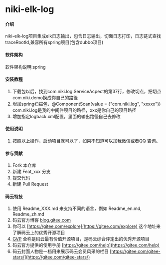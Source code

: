 # niki-elk-log

#### 介绍
niki-elk-log项目集成elk日志输出，包含日志输出，切面日志打印，日志链式查找traceRootId,兼容所有spring项目(包含dubbo项目)

#### 软件架构
软件架构说明:spring 


#### 安装教程

1. 下载包以后，找到com.niki.log.ServiceAcpect的第37行，修改切点，把切点com.niki.demo换成你自己的路径
2. 增加spring扫描包，@ComponentScan(value = {"com.niki.log", "xxxxx"}) com.niki.log是我的中间件项目的路径，xxx是你自己的项目路径
3. 增加指定logback.xml配置，里面的输出路径自己去修改

#### 使用说明

1. 按照以上操作，启动项目就可以了，如果不知道可以加我微信或者QQ 咨询。


#### 参与贡献

1. Fork 本仓库
2. 新建 Feat_xxx 分支
3. 提交代码
4. 新建 Pull Request


#### 码云特技

1. 使用 Readme\_XXX.md 来支持不同的语言，例如 Readme\_en.md, Readme\_zh.md
2. 码云官方博客 [blog.gitee.com](https://blog.gitee.com)
3. 你可以 [https://gitee.com/explore](https://gitee.com/explore) 这个地址来了解码云上的优秀开源项目
4. [GVP](https://gitee.com/gvp) 全称是码云最有价值开源项目，是码云综合评定出的优秀开源项目
5. 码云官方提供的使用手册 [https://gitee.com/help](https://gitee.com/help)
6. 码云封面人物是一档用来展示码云会员风采的栏目 [https://gitee.com/gitee-stars/](https://gitee.com/gitee-stars/)